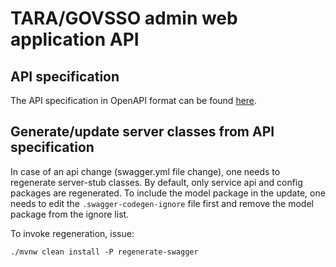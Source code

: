 # TARA/GOVSSO admin web application API

## API specification 

The API specification in OpenAPI format can be found [here](src/main/resources/swagger.yaml).

## Generate/update server classes from API specification
In case of an api change (swagger.yml file change), one needs to regenerate server-stub classes.
By default, only service api and config packages are regenerated. To include the model package in the update, one needs to edit the `.swagger-codegen-ignore` file first and remove the model package from the ignore list.

To invoke regeneration, issue:
```
./mvnw clean install -P regenerate-swagger
```
